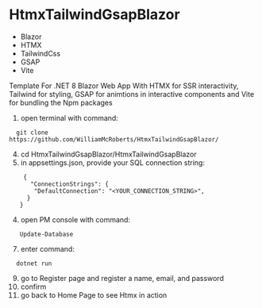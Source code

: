 # HtmxTailwindGsapBlazor

- Blazor
- HTMX
- TailwindCss
- GSAP
- Vite
  
Template For .NET 8 Blazor Web App With HTMX for SSR interactivity, Tailwind for styling, GSAP for animtions in interactive components and Vite for bundling the Npm packages

1. open terminal with command:
  ```
    git clone https://github.com/WilliamMcRoberts/HtmxTailwindGsapBlazor/

  ```
4. cd HtmxTailwindGsapBlazor/HtmxTailwindGsapBlazor
5. in appsettings.json, provide your SQL connection string:
  ```
      {
        "ConnectionStrings": {
         "DefaultConnection": "<YOUR_CONNECTION_STRING>",
       }
     }
  ```
4. open PM console with command:
  ```
     Update-Database
  ```
7. enter command:
  ```
    dotnet run
  ```
9. go to Register page and register a name, email, and password
10. confirm
11. go back to Home Page to see Htmx in action
